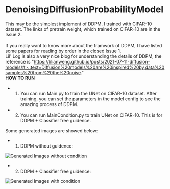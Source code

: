 # DenoisingDiffusionProbabilityModel
This may be the simplest implement of DDPM. I trained with CIFAR-10 dataset. The links of pretrain weight, which trained on CIFAR-10 are in the Issue 2. <br>
<br>
If you really want to know more about the framwork of DDPM, I have listed some papers for reading by order in the closed Issue 1.
<br>
Lil' Log is also a very nice blog for understanding the details of DDPM, the reference is "https://lilianweng.github.io/posts/2021-07-11-diffusion-models/#:~:text=Diffusion%20models%20are%20inspired%20by,data%20samples%20from%20the%20noise."
<br>
**HOW TO RUN**
* 1.  You can run Main.py to train the UNet on CIFAR-10 dataset. After training, you can set the parameters in the model config to see the amazing process of DDPM.
* 2.  You can run MainCondition.py to train UNet on CIFAR-10. This is for DDPM + Classifier free guidence.

Some generated images are showed below:

* 1. DDPM without guidence:

![Generated Images without condition](https://github.com/zoubohao/DenoisingDiffusionProbabilityModel-ddpm-/blob/main/SampledImgs/SampledNoGuidenceImgs.png)

* 2. DDPM + Classifier free guidence:

![Generated Images with condition](https://github.com/zoubohao/DenoisingDiffusionProbabilityModel-ddpm-/blob/main/SampledImgs/SampledGuidenceImgs.png)
